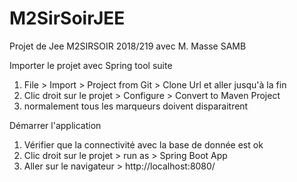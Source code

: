 # M2SirSoirJEE
Projet de Jee M2SIRSOIR 2018/219 avec M. Masse SAMB

Importer le projet avec Spring tool suite
  1. File > Import > Project from Git > Clone Url et aller jusqu'à la fin
  2. Clic droit sur le projet > Configure > Convert to Maven Project
  3. normalement tous les marqueurs doivent disparaitrent
  
 Démarrer l'application
  1. Vérifier que la connectivité avec la base de donnée est ok
  2. Clic droit sur le projet > run as > Spring Boot App
  3. Aller sur le navigateur > http://localhost:8080/
  

